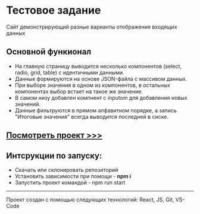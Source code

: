 # Тестовое задание

Сайт демонстрирующий разные варианты отображения входящих данных 



## Основной функионал

* На главную страницу выводится несколько компонентов (select, radio, grid, table) с идентичными данными. 
* Данные формируются на основе JSON-файла с массивом данных. 
* При выборе значения в одном из компонентов, в остальных компонентах выбор встает на такое же значение.
* В самом низу добавлен компнент с inputom для добавления новых значений.
* Данные фильтруются в прямом алфавитном порядке, а запись "Итоговые значения" всегда выводится последней в сиске.

## [Посмотреть проект >>>](https://olegpeunov.github.io/avancoreTestTask/)

## Интсрукции по запуску:
* Скачать или склонировать репозиторий
* Установить зависимости при помощи - **npm i**
* Запустить проект командой - npm run start

***
Проект создан с помощью следующих технологий: React, JS, Git, VS-Code
